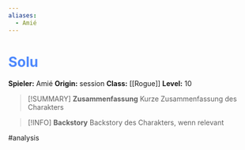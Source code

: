 ```yaml
---
aliases:
  - Amié
---
```

# <font color = 4d88fd>Solu</font>
**Spieler:** Amié
**Origin:** session
**Class:** [[Rogue]]
**Level:** 10

>[!SUMMARY] **Zusammenfassung**
>Kurze Zusammenfassung des Charakters

>[!INFO] **Backstory**
>Backstory des Charakters, wenn relevant

#analysis